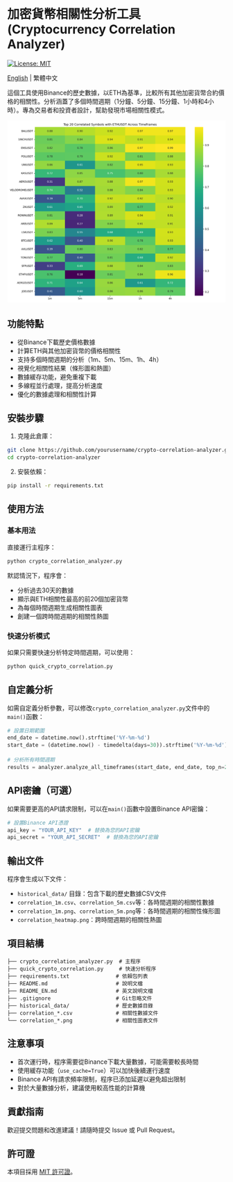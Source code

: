 # 加密貨幣相關性分析工具 (Cryptocurrency Correlation Analyzer)

[![License: MIT](https://img.shields.io/badge/License-MIT-yellow.svg)](https://opensource.org/licenses/MIT)

[English](README_EN.md) | 繁體中文

這個工具使用Binance的歷史數據，以ETH為基準，比較所有其他加密貨幣合約價格的相關性。分析涵蓋了多個時間週期（1分鐘、5分鐘、15分鐘、1小時和4小時）。專為交易者和投資者設計，幫助發現市場相關性模式。

<p align="center">
  <img src="correlation_heatmap.png" alt="相關性熱圖範例" width="600">
</p>

## 功能特點

- 從Binance下載歷史價格數據
- 計算ETH與其他加密貨幣的價格相關性
- 支持多個時間週期的分析（1m、5m、15m、1h、4h）
- 視覺化相關性結果（條形圖和熱圖）
- 數據緩存功能，避免重複下載
- 多線程並行處理，提高分析速度
- 優化的數據處理和相關性計算

## 安裝步驟

1. 克隆此倉庫：

```bash
git clone https://github.com/yourusername/crypto-correlation-analyzer.git
cd crypto-correlation-analyzer
```

2. 安裝依賴：

```bash
pip install -r requirements.txt
```

## 使用方法

### 基本用法

直接運行主程序：

```bash
python crypto_correlation_analyzer.py
```

默認情況下，程序會：
- 分析過去30天的數據
- 顯示與ETH相關性最高的前20個加密貨幣
- 為每個時間週期生成相關性圖表
- 創建一個跨時間週期的相關性熱圖

### 快速分析模式

如果只需要快速分析特定時間週期，可以使用：

```bash
python quick_crypto_correlation.py
```

## 自定義分析

如需自定義分析參數，可以修改`crypto_correlation_analyzer.py`文件中的`main()`函數：

```python
# 設置日期範圍
end_date = datetime.now().strftime('%Y-%m-%d')
start_date = (datetime.now() - timedelta(days=30)).strftime('%Y-%m-%d')  # 修改天數

# 分析所有時間週期
results = analyzer.analyze_all_timeframes(start_date, end_date, top_n=20, use_cache=True)  # 修改top_n參數
```

## API密鑰（可選）

如果需要更高的API請求限制，可以在`main()`函數中設置Binance API密鑰：

```python
# 設置Binance API憑證
api_key = "YOUR_API_KEY"  # 替換為您的API密鑰
api_secret = "YOUR_API_SECRET"  # 替換為您的API密鑰
```

## 輸出文件

程序會生成以下文件：
- `historical_data/` 目錄：包含下載的歷史數據CSV文件
- `correlation_1m.csv`、`correlation_5m.csv`等：各時間週期的相關性數據
- `correlation_1m.png`、`correlation_5m.png`等：各時間週期的相關性條形圖
- `correlation_heatmap.png`：跨時間週期的相關性熱圖

## 項目結構

```
├── crypto_correlation_analyzer.py  # 主程序
├── quick_crypto_correlation.py     # 快速分析程序
├── requirements.txt               # 依賴包列表
├── README.md                      # 說明文檔
├── README_EN.md                   # 英文說明文檔
├── .gitignore                     # Git忽略文件
├── historical_data/               # 歷史數據目錄
├── correlation_*.csv              # 相關性數據文件
└── correlation_*.png              # 相關性圖表文件
```

## 注意事項

- 首次運行時，程序需要從Binance下載大量數據，可能需要較長時間
- 使用緩存功能（`use_cache=True`）可以加快後續運行速度
- Binance API有請求頻率限制，程序已添加延遲以避免超出限制
- 對於大量數據分析，建議使用較高性能的計算機

## 貢獻指南

歡迎提交問題和改進建議！請隨時提交 Issue 或 Pull Request。

## 許可證

本項目採用 [MIT 許可證](LICENSE)。
